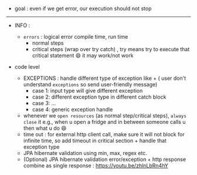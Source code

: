 - goal : even if we get error, our execution should not stop
---
- INFO : 
  - `errors` : logical error compile time, run time
    - normal steps
    - critical steps (wrap over try catch) , try means try to execute that critical statement 😄 it may work/not work
  
- code level
  - EXCEPTIONS : handle different type of exception like + ( user don't understand `exceptions` so send user-friendly message)
    - case 1: input type will give different exception
    - case 2: different exception type in different catch block
    - case 3: ...
    - case 4: generic exception handle
  - whenever we `open resources` (as normal step/critical steps), `always close` it e.g., when u open a fridge and in between someone calls u then what u do 😄
  - time out : for external http client call, make sure it will not block for infinite time, so add timeout in critical section + handle that exception type
  - JPA hibernate validation using min, max, regex etc. 
  - (Optional) JPA hibernate validation error/exception + http response combine as single response : https://youtu.be/zhlnLbRn4hY